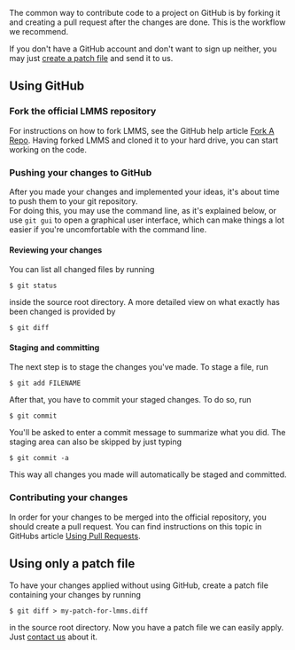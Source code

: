 The common way to contribute code to a project on GitHub is by forking it and creating a pull request after the changes are done. This is the workflow we recommend. 

If you don't have a GitHub account and don't want to sign up neither, you may just [create a patch file](#Patch) and send it to us.

## Using GitHub
### Fork the official LMMS repository
For instructions on how to fork LMMS, see the GitHub help article [Fork A Repo](https://help.github.com/articles/fork-a-repo). Having forked LMMS and cloned it to your hard drive, you can start working on the code.

### Pushing your changes to GitHub
After you made your changes and implemented your ideas, it's about time to push them to your git repository.  
For doing this, you may use the command line, as it's explained below, or use `git gui` to open a graphical user interface, which can make things a lot easier if you're uncomfortable with the command line.

#### Reviewing your changes
You can list all changed files by running
```
$ git status
```
inside the source root directory. A more detailed view on what exactly has been changed is provided by
```
$ git diff
```

#### Staging and committing
The next step is to stage the changes you've made. To stage a file, run
```
$ git add FILENAME
```

After that, you have to commit your staged changes. To do so, run
```
$ git commit
```
You'll be asked to enter a commit message to summarize what you did. The staging area can also be skipped by just typing
```
$ git commit -a
```
This way all changes you made will automatically be staged and committed.

### Contributing your changes
In order for your changes to be merged into the official repository, you should create a pull request.
You can find instructions on this topic in GitHubs article [Using Pull Requests](https://help.github.com/articles/using-pull-requests).

## Using only a patch file <a name="Patch"></a>
To have your changes applied without using GitHub, create a patch file containing your changes by running
```
$ git diff > my-patch-for-lmms.diff
```
in the source root directory. Now you have a patch file we can easily apply. Just [contact us](https://github.com/LMMS/lmms/wiki#contact-us) about it.
